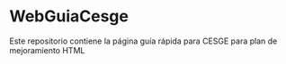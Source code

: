 # WebGuiaCesge
Este repositorio contiene la página guía rápida para CESGE para plan de mejoramiento HTML
